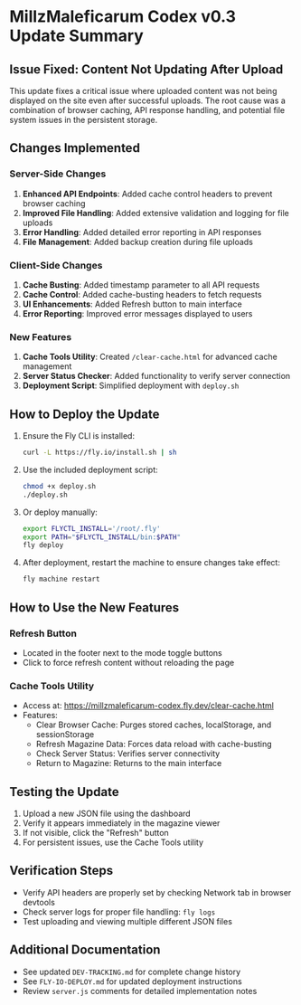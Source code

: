 # MillzMaleficarum Codex v0.3 Update Summary

## Issue Fixed: Content Not Updating After Upload

This update fixes a critical issue where uploaded content was not being displayed on the site even after successful uploads. The root cause was a combination of browser caching, API response handling, and potential file system issues in the persistent storage.

## Changes Implemented

### Server-Side Changes
1. **Enhanced API Endpoints**: Added cache control headers to prevent browser caching
2. **Improved File Handling**: Added extensive validation and logging for file uploads
3. **Error Handling**: Added detailed error reporting in API responses
4. **File Management**: Added backup creation during file uploads

### Client-Side Changes
1. **Cache Busting**: Added timestamp parameter to all API requests
2. **Cache Control**: Added cache-busting headers to fetch requests
3. **UI Enhancements**: Added Refresh button to main interface
4. **Error Reporting**: Improved error messages displayed to users

### New Features
1. **Cache Tools Utility**: Created `/clear-cache.html` for advanced cache management
2. **Server Status Checker**: Added functionality to verify server connection
3. **Deployment Script**: Simplified deployment with `deploy.sh`

## How to Deploy the Update

1. Ensure the Fly CLI is installed:
   ```bash
   curl -L https://fly.io/install.sh | sh
   ```

2. Use the included deployment script:
   ```bash
   chmod +x deploy.sh
   ./deploy.sh
   ```

3. Or deploy manually:
   ```bash
   export FLYCTL_INSTALL='/root/.fly'
   export PATH="$FLYCTL_INSTALL/bin:$PATH"
   fly deploy
   ```

4. After deployment, restart the machine to ensure changes take effect:
   ```bash
   fly machine restart
   ```

## How to Use the New Features

### Refresh Button
- Located in the footer next to the mode toggle buttons
- Click to force refresh content without reloading the page

### Cache Tools Utility
- Access at: https://millzmaleficarum-codex.fly.dev/clear-cache.html
- Features:
  - Clear Browser Cache: Purges stored caches, localStorage, and sessionStorage
  - Refresh Magazine Data: Forces data reload with cache-busting
  - Check Server Status: Verifies server connectivity
  - Return to Magazine: Returns to the main interface

## Testing the Update

1. Upload a new JSON file using the dashboard
2. Verify it appears immediately in the magazine viewer
3. If not visible, click the "Refresh" button
4. For persistent issues, use the Cache Tools utility

## Verification Steps

- Verify API headers are properly set by checking Network tab in browser devtools
- Check server logs for proper file handling: `fly logs`
- Test uploading and viewing multiple different JSON files

## Additional Documentation

- See updated `DEV-TRACKING.md` for complete change history
- See `FLY-IO-DEPLOY.md` for updated deployment instructions
- Review `server.js` comments for detailed implementation notes